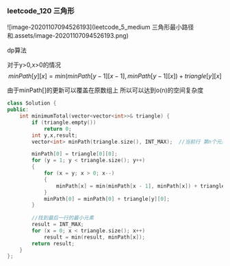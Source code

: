 ### leetcode_120 三角形

![image-20201107094526193](leetcode_5_medium 三角形最小路径和.assets/image-20201107094526193.png)

dp算法

对于y>0,x>0的情况
$$
minPath[y][x]=min(minPath[y-1][x-1],minPath[y-1][x])+triangle[y][x]
$$

由于minPath[]的更新可以覆盖在原数组上 所以可以达到o(n)的空间复杂度

```c++
class Solution {
public:
	int minimumTotal(vector<vector<int>>& triangle) {
		if (triangle.empty())
			return 0;
		int y,x,result;
		vector<int> minPath(triangle.size(), INT_MAX);  //当前行 第n个元素的最小路径和

		minPath[0] = triangle[0][0];
		for (y = 1; y < triangle.size(); y++)
		{
			for (x = y; x > 0; x--)
			{
				minPath[x] = min(minPath[x - 1], minPath[x]) + triangle[y][x];
			}
			minPath[0] = minPath[0] + triangle[y][0];
		}
		
		//找到最后一行的最小元素
		result = INT_MAX;
		for (x = 0; x < triangle.size(); x++)
			result = min(result, minPath[x]);
		return result;
	}
};
```

